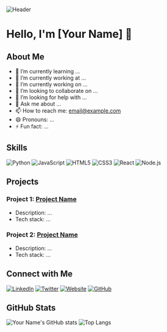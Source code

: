 ![Header](https://img.shields.io/badge/Your_Name-Welcome_to_my_GitHub_Profile-blue)

# Hello, I'm [Your Name] 👋

## About Me

- 🌱 I’m currently learning ...
- 💼 I’m currently working at ...
- 🔭 I’m currently working on ...
- 👯 I’m looking to collaborate on ...
- 🤔 I’m looking for help with ...
- 💬 Ask me about ...
- 📫 How to reach me: [email@example.com](mailto:email@example.com)
- 😄 Pronouns: ...
- ⚡ Fun fact: ...

## Skills

![Python](https://img.shields.io/badge/-Python-000?&logo=Python)
![JavaScript](https://img.shields.io/badge/-JavaScript-000?&logo=JavaScript)
![HTML5](https://img.shields.io/badge/-HTML5-000?&logo=HTML5)
![CSS3](https://img.shields.io/badge/-CSS3-000?&logo=CSS3)
![React](https://img.shields.io/badge/-React-000?&logo=React)
![Node.js](https://img.shields.io/badge/-Node.js-000?&logo=Node.js)

## Projects

### Project 1: [Project Name](link)
- Description: ...
- Tech stack: ...

### Project 2: [Project Name](link)
- Description: ...
- Tech stack: ...

## Connect with Me

[![LinkedIn](https://img.shields.io/badge/LinkedIn-000?style=flat&logo=LinkedIn)](https://www.linkedin.com/in/yourprofile)
[![Twitter](https://img.shields.io/badge/Twitter-000?style=flat&logo=Twitter)](https://twitter.com/yourprofile)
[![Website](https://img.shields.io/badge/Website-000?style=flat&logo=google-chrome)](https://yourwebsite.com)
[![GitHub](https://img.shields.io/badge/GitHub-000?style=flat&logo=GitHub)](https://github.com/yourusername)

## GitHub Stats

![Your Name's GitHub stats](https://github-readme-stats.vercel.app/api?username=yourusername&show_icons=true&theme=radical)
![Top Langs](https://github-readme-stats.vercel.app/api/top-langs/?username=yourusername&layout=compact&theme=radical)

